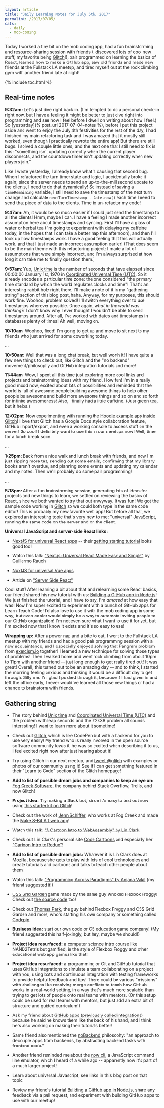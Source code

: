 ```yaml
---
layout: article
title: "Daily Learning Notes for July 5th, 2017"
permalink: /2017/07/05/
cats:
  - daily
  - mob-coding
---
```


Today I worked a tiny bit on the mob coding app, had a fun brainstorming and resource-sharing session with friends (I discovered lots of cool new stuff, my favorite being [Glitch](https://glitch.com)!), pair programmed on learning the basics of React, learned how to make a GitHub app, saw old friends and made new friends at the Fullstack LA meetup, and tired myself out at the rock climbing gym with another friend late at night!

{% include toc.html %}

## Real-time notes

**9:32am:** Let's just dive right back in. (I'm tempted to do a personal check-in right now, but I have a feeling it might be better to just dive right into programming and see how I feel before I dwell on writing about how I feel.) So [yesterday](% post_url 2017-07-04-notes %), before I put this project aside and went to enjoy the July 4th festivities for the rest of the day, I had finished my main refactoring task and I was amazed that it mostly still worked, even though I practically rewrote the entire app! But there are still bugs. I solved a couple little ones, and the next one that I still need to fix is this: "something isn't updating correctly when the current player disconnects, and the countdown timer isn't updating correctly when new players join."

Like I wrote yesterday, I already know what's causing that second bug. When I refactored the turn timer state and logic, I accidentally broke it again; since the server needs to send an up-to-the-millisecond update to the clients, I need to do that dynamically! So instead of saving a `timeRemaining` variable, I still need to save the timestamp of the next turn change and calculate `nextTurnTimestamp - Date.now()` each time I need to send that piece of data to the clients. Time to un-refactor my code!

**9:47am:** Ah, it would be so much easier if I could just send the timestamp to all the clients! Hmm, maybe I can. I have a feeling I made another incorrect assumption here about timestamps and syncing. First I'll have a glass of water or herbal tea (I'm going to experiment with delaying my caffeine today, in the hopes that I can take a better nap this afternoon), and then I'll look up how timestamps work. I have a good feeling that this will actually work, and that I just made an incorrect assumption earlier! (That does seem to be the main theme with this refactoring project: I made a lot of assumptions that were simply incorrect, and I'm always surprised at how long it can take me to finally question them.)

**9:57am:** Yup, [Unix time](https://en.wikipedia.org/wiki/Unix_time) is the number of seconds that have elapsed since 00:00:00 January 1st, 1970 in [Coordinated Universal Time (UTC)](https://en.wikipedia.org/wiki/Coordinated_Universal_Time). So it already encodes a particular time zone: the one considered "the primary time standard by which the world regulates clocks and time"! That's an interesting rabbit hole right there. I'll make a note of it in my "gathering string" section of this blog post, haha. Anyway, for my purposes, this should work fine. Woohoo, problem solved! I'll switch everything over to use timestamps wherever possible. Once again, *what in the world was I thinking?!* I don't know why I ever thought I wouldn't be able to send timestamps around. After all, I've worked with dates and timestamps in databases plenty of times! Ah well, moving on.

**10:10am:** Woohoo, fixed! I'm going to get up and move to sit next to my friends who just arrived for some coworking today.

...

**10:50am:** Well that was a long chat break, but well worth it! I have quite a few new things to check out, like Glitch and the "no backend" movement/philosophy and GitHub integration tutorials and more!

**11:44am:** Wow, I spent all this time just exploring more cool links and projects and brainstorming ideas with my friend. How fun! I'm in a really good mood now, excited about lots of possibilities and reminded that the world is full of awesome people building awesome things to help other people be awesome and build more awesome things and so on and so forth for infinite awesomeness! Also, I finally had a little caffeine. (Just green tea, but it helps.)

**12:02pm:** Now experimenting with running the [Hoodie example app inside Glitch](https://glitch.com/edit/#!/witty-thrill)! I love that Glitch has a Google Docs style collaboration feature, GitHub import/export, and even a working console to access stuff on the server! So cool! I definitely want to use this in our meetups now! Well, time for a lunch break soon.

...

**1:25pm:** Back from a nice walk and lunch break with friends, and now I'm just sipping more tea, sending out some emails, confirming that my library books aren't overdue, and planning some events and updating my calendar and my notes. Then we'll probably do some pair programming!

...

**5:18pm:** After a fun brainstorming session, generating lots of ideas for projects and new things to learn, we settled on reviewing the basics of React, since we both wanted to try that out anwyway. It was fun! We got the sample code working in [Glitch](https://glitch.com/) so we could both type in the same code editor! This is probably my new favorite web app! But before all that, we explored an interesting topic that's very new to me: "universal" JavaScript, running the same code on the server and on the client.

**Universal JavaScript and server-side React links:**

  - [NextJS for universal React apps](https://zeit.co/blog/next2) -- their [getting starting tutorial](https://learnnextjs.com/) looks good too!

  - Watch this talk: ["Next.js: Universal React Made Easy and Simple"](https://www.youtube.com/watch?v=evaMpdSiZKk) by Guillermo Rauch

  - [NuxtJS for universal Vue apps](https://nuxtjs.org/)

  - Article on ["Server Side React"](https://remysharp.com/2016/12/07/server-side-react)

Cool stuff! After learning a bit about that and relearning some React basics, our friend shared his new tutorial with us: [Building a GitHub app in Node.js](https://github.com/gr2m/github-app-example)! We just finished the tutorial, and I have to say, I'm *amazed* at how easy that was! Now I'm super excited to experiment with a bunch of GitHub apps for Learn Teach Code! I'd also love to use it with the mob coding app in some way, but even cooler would simply be a way to automate inviting people to our GitHub organization! I'm not even sure what I want to use it for yet, but I'm excited now that I know it exists and it's so easy to use!

**Wrapping up:** After a power nap and a bite to eat, I went to the Fullstack LA meetup with my friends and had a good pair programming session with a new acquaintance, and I especially enjoyed solving that Pangram problem from [exercism.io](http://exercism.io/) together! I learned a new technique for solving those types of problems! Then I walked home and went rock climbing from about 10pm to 11pm with another friend -- just long enough to get really tired out! It was great! Overall, this turned out to be an amazing day -- and to think, I started the morning feeling anxious and thinking it would be a difficult day to get through. Silly me. I'm glad I pushed through it, because if I had given in and left the office early, I never would've learned all those new things or had a chance to brainstorm with friends.


## Gathering string

  - The story behind [Unix time](https://en.wikipedia.org/wiki/Unix_time) and [Coordinated Universal Time (UTC)](https://en.wikipedia.org/wiki/Coordinated_Universal_Time) and the problem with leap seconds and the Y2k38 problem all sounds interesting! I want to learn more about it sometime!

  - Check out [Glitch](https://glitch.com/), which is like CodePen but with a backend for you to use very easily! My friend who is really involved in the open source software community *loves* it; he was so excited when describing it to us, I feel excited right now after just hearing about it!

  - Try using Glitch in our next meetup, and [tweet @glitch](https://twitter.com/glitch) with examples or photos of our community using it! See if I can get something featured in their "Learn to Code" section of the Glitch homepage!

  - **Add to list of possible dream jobs and companies to keep an eye on:** [Fog Creek Software](http://www.fogcreek.com/), the company behind Stack Overflow, Trello, and now Glitch!

  - **Project idea:** Try making a Slack bot, since it's easy to test out now using [this starter kit on Glitch](https://glitch.com/edit/#!/slack-slash-command)!

  - Check out the work of [Jenn Schiffer](https://twitter.com/jennschiffer), who works at Fog Creek and made the [Make 8-Bit Art web app](https://make8bitart.com/)!

  - Watch this talk: ["A Cartoon Intro to WebAssembly" by Lin Clark](https://www.youtube.com/watch?v=HktWin_LPf4)

  - Check out Lin Clark's personal site [Code Cartoons](https://code-cartoons.com/) and especially her ["Cartoon Intro to Redux"](https://code-cartoons.com/a-cartoon-intro-to-redux-3afb775501a6)!

  - **Add to list of possible dream jobs:** Whatever it is Lin Clark does at Mozilla, because she gets to play with lots of cool technologies and create tutorials and cartoons and talks to teach other people about them!

  - Watch this talk: ["Programming Across Paradigms" by Anjana Vakil](https://www.youtube.com/watch?v=Pg3UeB-5FdA) (my friend suggested it!)

  - [CSS Grid Garden](http://cssgridgarden.com/) game made by the same guy who did Flexbox Froggy! Check out [the source code](https://github.com/thomaspark/gridgarden/) too!

  - Check out [Thomas Park](https://github.com/thomaspark), the guy behind Flexbox Froggy and CSS Grid Garden and more, who's starting his own company or something called [Codepip](https://codepip.com/)

  - **Business idea:** start our own code or CS education game company! (My friend suggested this half-jokingly, but hey, maybe we should!)

  - **Project idea resurfaced:** a computer science intro course like NAND2Tetris but gamified, in the style of Flexbox Froggy and other educational web app games like that!

  - **Project idea resurfaced:** a programming or Git and GitHub tutorial that uses GitHub integrations to simulate a team collaborating on a project with you, using bots and continuous integration with testing frameworks to provide helpful feedback and tips! There could be various "missions" with challenges like resolving merge conflicts to teach how GitHub works in a real-world setting, in a way that's much more scalable than trying to get lots of people onto real teams with mentors. (Or this setup could be used for real teams with mentors, but just add an extra bit of structure and guided curriculum!)

  - Ask my friend about [GitHub apps (previously called integrations)](https://github.com/features/integrations) because he said he knows them like the back of his hand, and I think he's also working on making their tutorials better!

  - Same friend also mentioned the [noBackend](http://nobackend.org/) philosophy: "an approach to decouple apps from backends, by abstracting backend tasks with frontend code."
  
  - Another friend reminded me about the [now cli](https://github.com/zeit/now-cli), a JavaScript command line emulator, which I heard of a while ago -- apparently now it's part of a much larger project!

  - Learn about universal Javascript, see links in this blog post on that topic!

  - Review my friend's tutorial [Building a GitHub app in Node.js](https://github.com/gr2m/github-app-example), share any feedback via a pull request, and experiment with building GitHub apps to use with our meetup!
